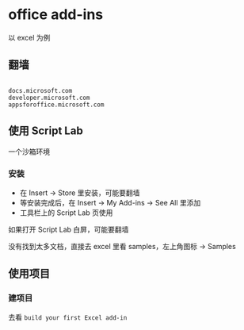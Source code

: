 # office add-ins

以 excel 为例

## 翻墙

```text

docs.microsoft.com
developer.microsoft.com
appsforoffice.microsoft.com

```

## 使用 Script Lab

一个沙箱环境

### 安装

- 在 Insert -> Store 里安装，可能要翻墙
- 等安装完成后，在 Insert -> My Add-ins -> See All 里添加
- 工具栏上的 Script Lab 页使用

如果打开 Script Lab 白屏，可能要翻墙

没有找到太多文档，直接去 excel 里看 samples，左上角图标 -> Samples

## 使用项目

### 建项目

去看 `build your first Excel add-in`

